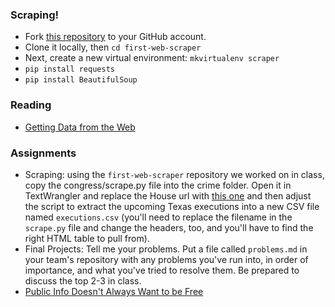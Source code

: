 
### Scraping!

  * Fork [this repository](https://github.com/SMPA3193/first-web-scraper) to your GitHub account.
  * Clone it locally, then `cd first-web-scraper`
  * Next, create a new virtual environment: `mkvirtualenv scraper`
  * `pip install requests`
  * `pip install BeautifulSoup`

### Reading

  * [Getting Data from the Web](http://datajournalismhandbook.org/1.0/en/getting_data_3.html)


### Assignments

  * Scraping: using the `first-web-scraper` repository we worked on in class, copy the congress/scrape.py file into the crime folder. Open it in TextWrangler and replace the House url with [this one](http://www.tdcj.state.tx.us/death_row/dr_scheduled_executions.html) and then adjust the script to extract the upcoming Texas executions into a new CSV file named `executions.csv` (you'll need to replace the filename in the `scrape.py` file and change the headers, too, and you'll have to find the right HTML table to pull from).
  * Final Projects: Tell me your problems. Put a file called `problems.md` in your team's repository with any problems you've run into, in order of importance, and what you've tried to resolve them. Be prepared to discuss the top 2-3 in class.
  * [Public Info Doesn't Always Want to be Free](https://source.opennews.org/en-US/learning/public-info-doesnt-always-want-be-free/)

